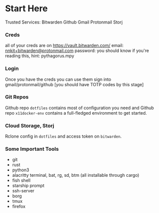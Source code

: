 # Start Here
Trusted Services:
	Bitwarden
	Github
	Gmail
	Protonmail
	Storj

### Creds
all of your creds are on https://vault.bitwarden.com/
email: nnkit+bitwarden@protonmail.com
password: you should know if you're reading this, hint: pythagorus.mpy

### Login
Once you have the creds you can use them sign into
	gmail/protonmail/github [you should have TOTP codes by this stage]

### Git Repos
Github repo `dotfiles` contains most of configuration you need
and Github repo `x11docker-env` contains a full-fledged environment to get started.

### Cloud Storage, Storj
Rclone config in `dotfiles` and access token on `bitwarden`.

### Some Important Tools
- git
- rust
- python3
- alacritty terminal, bat, rg, sd, btm (all installable through cargo)
- fish shell
- starship prompt
- ssh-server
- borg
- tmux
- firefox
